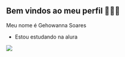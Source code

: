 ## Bem vindos ao meu perfil 👩‍🎓💜

Meu nome é Gehowanna Soares 

- Estou estudando na alura



![](![image](https://github.com/Gehoow/gehoow/assets/171803426/30cc9e69-79c2-432c-8d8d-ae4ed7044cc1)
)
